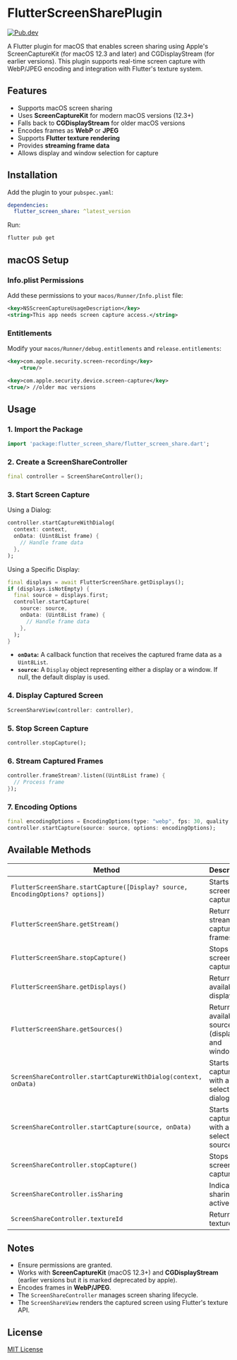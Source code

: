 # FlutterScreenSharePlugin
[![Pub.dev](https://img.shields.io/pub/v/flutter_screen_share.svg)](https://pub.dev/packages/flutter_screen_share)

A Flutter plugin for macOS that enables screen sharing using Apple's ScreenCaptureKit (for macOS 12.3 and later) and CGDisplayStream (for earlier versions). This plugin supports real-time screen capture with WebP/JPEG encoding and integration with Flutter's texture system.

## Features
- Supports macOS screen sharing
- Uses **ScreenCaptureKit** for modern macOS versions (12.3+)
- Falls back to **CGDisplayStream** for older macOS versions
- Encodes frames as **WebP** or **JPEG**
- Supports **Flutter texture rendering**
- Provides **streaming frame data**
- Allows display and window selection for capture

## Installation

Add the plugin to your `pubspec.yaml`:

```yaml
dependencies:
  flutter_screen_share: ^latest_version
```

Run:
```sh
flutter pub get
```

## macOS Setup

### Info.plist Permissions
Add these permissions to your `macos/Runner/Info.plist` file:

```xml
<key>NSScreenCaptureUsageDescription</key>
<string>This app needs screen capture access.</string>
```

### Entitlements
Modify your `macos/Runner/debug.entitlements` and `release.entitlements`:

```xml
<key>com.apple.security.screen-recording</key>
	<true/>

<key>com.apple.security.device.screen-capture</key>
<true/> //older mac versions
```

## Usage

### 1. Import the Package

```dart
import 'package:flutter_screen_share/flutter_screen_share.dart';
```

### 2. Create a ScreenShareController

```dart
final controller = ScreenShareController();
```

### 3. Start Screen Capture

Using a Dialog:
```dart
controller.startCaptureWithDialog(
  context: context,
  onData: (Uint8List frame) {
    // Handle frame data
  },
);
```

Using a Specific Display:
```dart
final displays = await FlutterScreenShare.getDisplays();
if (displays.isNotEmpty) {
  final source = displays.first;
  controller.startCapture(
    source: source,
    onData: (Uint8List frame) {
      // Handle frame data
    },
  );
}
```

* **`onData`:** A callback function that receives the captured frame data as a `Uint8List`.
* **`source`:** A `Display` object representing either a display or a window. If null, the default display is used.

### 4. Display Captured Screen

```dart
ScreenShareView(controller: controller),
```

### 5. Stop Screen Capture

```dart
controller.stopCapture();
```

### 6. Stream Captured Frames

```dart
controller.frameStream?.listen((Uint8List frame) {
  // Process frame
});
```

### 7. Encoding Options

```dart
final encodingOptions = EncodingOptions(type: "webp", fps: 30, quality: 0.9);
controller.startCapture(source: source, options: encodingOptions);
```

## Available Methods

| Method | Description |
|--------|-------------|
| `FlutterScreenShare.startCapture([Display? source, EncodingOptions? options])` | Starts screen capture |
| `FlutterScreenShare.getStream()` | Returns a stream of captured frames |
| `FlutterScreenShare.stopCapture()` | Stops screen capture |
| `FlutterScreenShare.getDisplays()` | Returns available displays |
| `FlutterScreenShare.getSources()` | Returns available sources (displays and windows) |
| `ScreenShareController.startCaptureWithDialog(context, onData)` | Starts capture with a selection dialog |
| `ScreenShareController.startCapture(source, onData)` | Starts capture with a selected source |
| `ScreenShareController.stopCapture()` | Stops screen capture |
| `ScreenShareController.isSharing` | Indicates if sharing is active |
| `ScreenShareController.textureId` | Returns the texture ID |

## Notes
- Ensure permissions are granted.
- Works with **ScreenCaptureKit** (macOS 12.3+) and **CGDisplayStream** (earlier versions but it is marked deprecated by apple).
- Encodes frames in **WebP/JPEG**.
- The `ScreenShareController` manages screen sharing lifecycle.
- The `ScreenShareView` renders the captured screen using Flutter's texture API.

## License
[MIT License](LICENSE)

